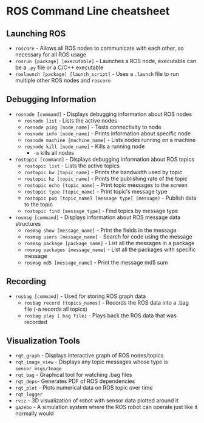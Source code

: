 # ROS Command Line cheatsheet

## Launching ROS
* `roscore` - Allows all ROS nodes to communicate with each other, so necessary for all ROS usage
* `rosrun [package] [executable]` - Launches a ROS node, executable can be a `.py` file or a C/C++ executable
* `roslaunch [package] [launch_script]` - Uses a `.launch` file to run multiple other ROS nodes and `roscore`

## Debugging Information
* `rosnode [command]` - Displays debugging information about ROS nodes
    * `rosnode list` - Lists the active nodes
    * `rosnode ping [node_name]` - Tests connectivity to node
    * `rosnode info [node_name]` - Prints information about specific node
    * `rosnode machine [machine_name]` - Lists nodes running on a machine
    * `rosnode kill [node_name]` - Kills a running node
        * `-a` kills all nodes
* `rostopic [command]` - Displays debugging information about ROS topics
    * `rostopic list` - Lists the active topics
    * `rostopic bw [topic_name]` - Prints the bandwidth used by topic
    * `rostopic hz [topic_name]` - Prints the publishing rate of the topic
    * `rostopic echo [topic_name]` - Print topic messages to the screen
    * `rostopic type [topic_name]` - Print topic's message type
    * `rostopic pub [topic_name] [message type] (message)` - Publish data to the topic
    * `rostopic find [message_type]` - Find topics by message type
* `rosmsg [command]` - Displays information about ROS message data structures
    * `rosmsg show [message_name]` - Print the fields in the message
    * `rosmsg users [message_name]` - Search for code using the message
    * `rosmsg package [package_name]` - List all the messages in a package
    * `rosmsg packages [message_name]` - List all the packages with specific message
    * `rosmsg md5 [message_name]` - Print the message md5 sum

## Recording
* `rosbag [command]` - Used for storing ROS graph data
    * `rosbag record [topics_names]` - Records the ROS data into a .bag file (-a records all topics)
    * `rosbag play [.bag file]` - Plays back the ROS data that was recorded

## Visualization Tools
* `rqt_graph` - Displays interactive graph of ROS nodes/topics
* `rqt_image_view` - Displays any topic messages whose type is `sensor_msgs/Image`
* `rqt_bag` - Graphical tool for watching .bag files
* `rqt_deps`- Generates PDF of ROS dependencies
* `rqt_plot` - Plots numerical data on ROS topic over time
* `rqt_logger`
* `rviz` - 3D visualization of robot with sensor data plotted around it
* `gazebo` - A simulation system where the ROS robot can operate just like it normally would
